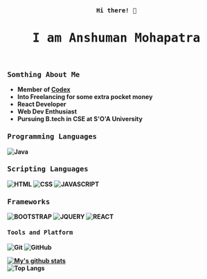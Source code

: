 
<p align="center"><samp><b> Hi there! 👋 </b></samp></p>
<p align="center"><h1 align="center"><samp> I am Anshuman Mohapatra </samp></h1></p>
<br/>
<h3><b><samp>Somthing About Me<b/><samp/></h3>
<ul>
  <li>Member of <a href="https://github.com/codex-iter">Codex</a></li>
  <li>Into Freelancing for some extra pocket money</li>
  <li>React Developer</li>
  <li>Web Dev Enthusiast </li>
  <li>Pursuing B.tech in CSE at S'O'A University</li>
</ul>
<h3><b><samp>Programming Languages</samp></b></h3>
  
  ![Java](https://img.shields.io/badge/Java-yellow?style=flat-round&logo=JAVA&logoColor=fffffff)
<h3><b><samp>Scripting Languages</samp></b></h3> 

  ![HTML](https://img.shields.io/badge/HTML-blue?style=flat-round&logo=HTML5&logoColor=white)
  ![CSS](https://img.shields.io/badge/CSS-red?style=flat-round&logo=CSS3&logoColor=white)
  ![JAVASCRIPT](https://img.shields.io/badge/JAVASCRIPT-yellow?style=flat-round&logo=JAVASCRIPT&logoColor=white)
  <h3><b><samp>Frameworks</samp></b></h3> 

  ![BOOTSTRAP](https://img.shields.io/badge/BOOTSTRAP-purple?style=flat-round&logo=bootstrap&logoColor=white)
  ![JQUERY](https://img.shields.io/badge/JQUERY-yellow?style=flat-round&logo=JQUERY&logoColor=white)
  ![REACT](https://img.shields.io/badge/REACT-blue?style=flat-round&logo=REACT&logoColor=white)
  <h4><b><samp>Tools and Platform</samp></b></h4>

  ![Git](https://img.shields.io/badge/Git-F05032?style=flat-round&logo=Git&logoColor=white)
  ![GitHub](https://img.shields.io/badge/GitHub-181717?style=flat-round&logo=github)

  [![My's github stats](https://github-readme-stats.vercel.app/api?username=amohapatra123&show_icons=truetheme=radical&hide=stars)](https://github.com/anuraghazra/github-readme-stats)<br/>
  ![Top Langs](https://github-readme-stats.vercel.app/api/top-langs/?username=amohapatra123&hide=&layout=compact)
  



<!--
**amohapatra123/amohapatra123** is a ✨ _special_ ✨ repository because its `README.md` (this file) appears on your GitHub profile.

Here are some ideas to get you started:

- 🔭 I’m currently working on ...
- 🌱 I’m currently learning ...
- 👯 I’m looking to collaborate on ...
- 🤔 I’m looking for help with ...
- 💬 Ask me about ...
- 📫 How to reach me: ...
- 😄 Pronouns: ...
- ⚡ Fun fact: ...
-->
